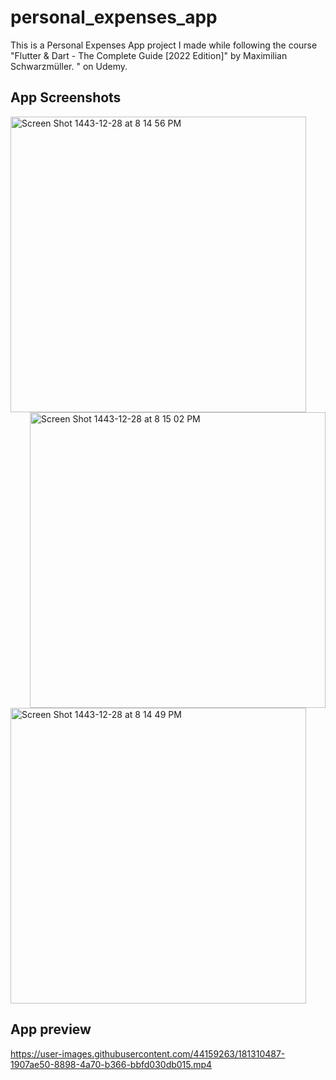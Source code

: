 # personal_expenses_app

This is a Personal Expenses App project I made while following the course 
"Flutter & Dart - The Complete Guide [2022 Edition]" by Maximilian Schwarzmüller. " on Udemy.

## App Screenshots
<img align="left" width="473" alt="Screen Shot 1443-12-28 at 8 14 56 PM" src="https://user-images.githubusercontent.com/44159263/181309088-5b0cc483-03a5-4711-b80e-d8ddc589b3e8.png">
<img align="right" width="473" alt="Screen Shot 1443-12-28 at 8 15 02 PM" src="https://user-images.githubusercontent.com/44159263/181309347-d10b0c2b-eb78-4732-9b2c-a2d88a388ca0.png">
<img width="473" alt="Screen Shot 1443-12-28 at 8 14 49 PM" src="https://user-images.githubusercontent.com/44159263/181309134-086c6c3a-c208-4ffa-8d28-54c1a2d9798d.png">

## App preview
https://user-images.githubusercontent.com/44159263/181310487-1907ae50-8898-4a70-b366-bbfd030db015.mp4


